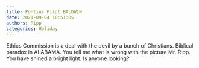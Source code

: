 ```yaml
---
title: Pontius Pilot BALDWIN
date: 2021-09-04 10:51:05
authors: Ripp
categories: Holiday
---
```


 Ethics Commission is a deal with the devil by a bunch of Christians.
Biblical paradox in ALABAMA. You tell me what is wrong with the picture Mr. Ripp. You have shined a bright light. Is anyone looking?